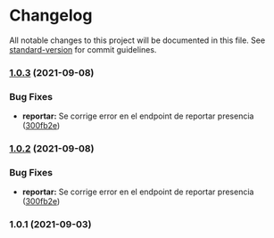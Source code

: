 # Changelog

All notable changes to this project will be documented in this file. See [standard-version](https://github.com/conventional-changelog/standard-version) for commit guidelines.

### [1.0.3](https://github.com/cris1ian/elecciones_fe/compare/v1.0.1...v1.0.3) (2021-09-08)


### Bug Fixes

* **reportar:** Se corrige error en el endpoint de reportar presencia ([300fb2e](https://github.com/cris1ian/elecciones_fe/commit/300fb2e3bd932418354c79d705d8b059b82f6690))

### [1.0.2](https://github.com/cris1ian/elecciones_fe/compare/v1.0.1...v1.0.2) (2021-09-08)


### Bug Fixes

* **reportar:** Se corrige error en el endpoint de reportar presencia ([300fb2e](https://github.com/cris1ian/elecciones_fe/commit/300fb2e3bd932418354c79d705d8b059b82f6690))

### 1.0.1 (2021-09-03)
